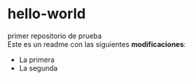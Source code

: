 # hello-world
primer repositorio de prueba\
Este es un readme con las siguientes **modificaciones**:
* La primera
* La segunda
